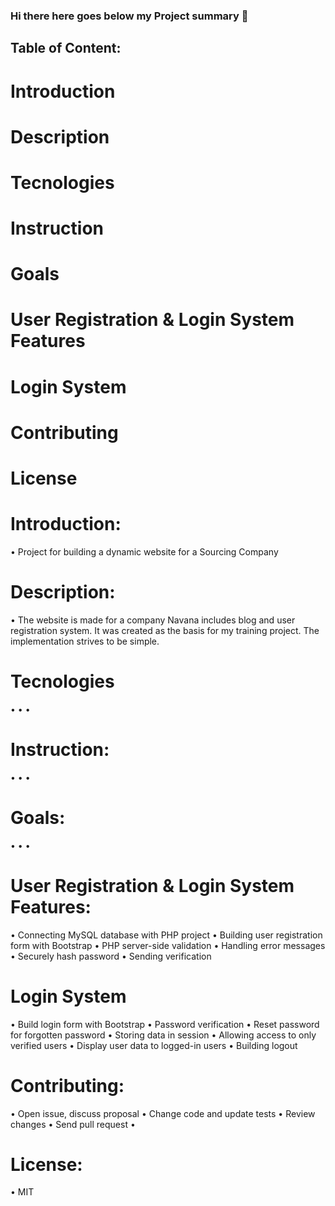 ### Hi there here goes below my Project summary 👋

## Table of Content:

  # Introduction
  # Description
  # Tecnologies
  # Instruction
  # Goals
  # User Registration & Login System Features
  # Login System
  # Contributing
  # 	
  # 	
  # 	
  #  	
  # License



# Introduction:

  • Project for building a dynamic website for a Sourcing Company


# Description: 

  • The website is made for a company Navana includes blog and user registration system. It was created as the basis for my training project. The implementation         strives to be simple.
  
  
 # Tecnologies
 
  •	
  •	
  •
 
 
  # Instruction:

  •	
  •	
  •	
  
 # Goals:
 
  •	
  •	
  •


 # User Registration & Login System Features:

  •	Connecting MySQL database with PHP project
  •	Building user registration form with Bootstrap
  •	PHP server-side validation
  •	Handling error messages
  •	Securely hash password
  •	Sending verification 
  
  
  # Login System
 
 •	Build login form with Bootstrap
 •	Password verification
 •  Reset password for forgotten password
 •	Storing data in session
 •	Allowing access to only verified users
 •	Display user data to logged-in users
 •	Building logout



 # Contributing:

  •	Open issue, discuss proposal
  •	Change code and update tests
  •	Review changes
  •	Send pull request
  •	


 # License: 
  • MIT

